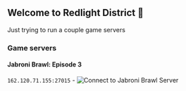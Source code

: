 ## Welcome to Redlight District 👋

Just trying to run a couple game servers

### Game servers

#### Jabroni Brawl: Episode 3

`162.120.71.155:27015` - ![Connect to Jabroni Brawl Server](steam://connect/162.120.71.155:27015)
<!--

**Here are some ideas to get you started:**

🙋‍♀️ A short introduction - what is your organization all about?
🌈 Contribution guidelines - how can the community get involved?
👩‍💻 Useful resources - where can the community find your docs? Is there anything else the community should know?
🍿 Fun facts - what does your team eat for breakfast?
🧙 Remember, you can do mighty things with the power of [Markdown](https://docs.github.com/github/writing-on-github/getting-started-with-writing-and-formatting-on-github/basic-writing-and-formatting-syntax)
-->

